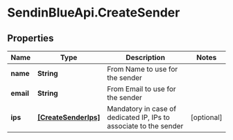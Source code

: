 # SendinBlueApi.CreateSender

## Properties
Name | Type | Description | Notes
------------ | ------------- | ------------- | -------------
**name** | **String** | From Name to use for the sender | 
**email** | **String** | From Email to use for the sender | 
**ips** | [**[CreateSenderIps]**](CreateSenderIps.md) | Mandatory in case of dedicated IP, IPs to associate to the sender | [optional] 


